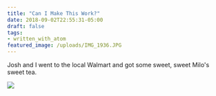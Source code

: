 ```yaml
---
title: "Can I Make This Work?"
date: 2018-09-02T22:55:31-05:00
draft: false
tags:
- written_with_atom
featured_image: /uploads/IMG_1936.JPG
---
```


Josh and I went to the local Walmart and got some sweet, sweet Milo's sweet tea.

![](/uploads/IMG_1936.JPG)
